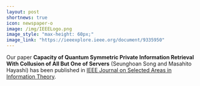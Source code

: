 ```yaml
---
layout: post
shortnews: true
icon: newspaper-o
image: /img/IEEELogo.png
image_style: "max-height: 60px;"
image_link: "https://ieeexplore.ieee.org/document/9335950"
---
```


Our paper **Capacity of Quantum Symmetric Private Information Retrieval With Collusion of All But One of Servers** (‪Seunghoan Song and Masahito Hayashi) has been published in [IEEE Journal on Selected Areas in Information Theory](https://ieeexplore.ieee.org/document/9335950).

